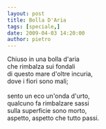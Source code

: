```yaml
---
layout: post
title: Bolla D'Aria
tags: [speciale,]
date: 2009-04-03 14:20:00
author: pietro
---
```

Chiuso in una bolla d'aria<br/>che rimbalza sui fondali<br/>di questo mare d'oltre incuria,<br/>dove i fiori sono mali;<br/><br/>sento un eco un'onda d'urto,<br/>qualcuno fa rimbalzare sassi<br/>sulla superficie sono morto,<br/>aspetto, aspetto che tutto passi.
